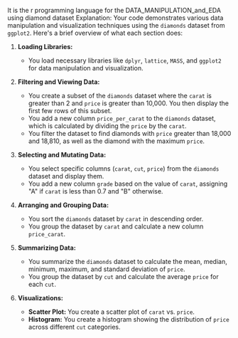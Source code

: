 It is the r programming language for the DATA_MANIPULATION_and_EDA using diamond dataset
Explanation:
Your code demonstrates various data manipulation and visualization techniques using the `diamonds` dataset from `ggplot2`. Here's a brief overview of what each section does:
1. **Loading Libraries:**
   - You load necessary libraries like `dplyr`, `lattice`, `MASS`, and `ggplot2` for data manipulation and visualization.

2. **Filtering and Viewing Data:**
   - You create a subset of the `diamonds` dataset where the `carat` is greater than 2 and `price` is greater than 10,000. You then display the first few rows of this subset.
   - You add a new column `price_per_carat` to the `diamonds` dataset, which is calculated by dividing the `price` by the `carat`.
   - You filter the dataset to find diamonds with `price` greater than 18,000 and 18,810, as well as the diamond with the maximum `price`.

3. **Selecting and Mutating Data:**
   - You select specific columns (`carat`, `cut`, `price`) from the `diamonds` dataset and display them.
   - You add a new column `grade` based on the value of `carat`, assigning "A" if `carat` is less than 0.7 and "B" otherwise.

4. **Arranging and Grouping Data:**
   - You sort the `diamonds` dataset by `carat` in descending order.
   - You group the dataset by `carat` and calculate a new column `price_carat`.

5. **Summarizing Data:**
   - You summarize the `diamonds` dataset to calculate the mean, median, minimum, maximum, and standard deviation of `price`.
   - You group the dataset by `cut` and calculate the average `price` for each `cut`.

6. **Visualizations:**
   - **Scatter Plot:** You create a scatter plot of `carat` vs. `price`.
   - **Histogram:** You create a histogram showing the distribution of `price` across different `cut` categories.
